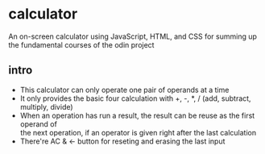 # calculator
An on-screen calculator using JavaScript, HTML, and CSS
for summing up the fundamental courses of the odin project

## intro
* This calculator can only operate one pair of operands at a time
* It only provides the basic four calculation with +, -, *, /
  (add, subtract, multiply, divide)
* When an operation has run a result, the result can be reuse as the first operand of   
  the next operation, if an operator is given right after the last calculation
* There're AC & ← button for reseting and erasing the last input